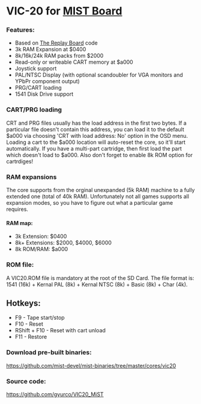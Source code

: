 # VIC-20 for [MIST Board](https://github.com/mist-devel/mist-board/wiki)

### Features:
- Based on [The Replay Board](http://www.fpgaarcade.com/kb/commodore-vic-20/) code
- 3k RAM Expansion at $0400
- 8k/16k/24k RAM packs from $2000
- Read-only or writeable CART memory at $a000
- Joystick support
- PAL/NTSC Display (with optional scandoubler for VGA monitors and YPbPr component output)
- PRG/CART loading
- 1541 Disk Drive support

### CART/PRG loading
CRT and PRG files usually has the load address in the first two bytes. If a particular file
doesn't contain this address, you can load it to the default $a000 via choosing
'CRT with load address: No' option in the OSD menu. Loading a cart to the $a000 location
will auto-reset the core, so it'll start automatically. If you have a multi-part cartridge,
then first load the part which doesn't load to $a000. Also don't forget to enable 8k ROM
option for cartrdiges!

### RAM expansions

The core supports from the orginal unexpanded (5k RAM) machine to a fully extended one
(total of 40k RAM). Unfortunately not all games supports all expansion modes, 
so you have to figure out what a particular game requires.
#### RAM map:
 - 3k Extension: $0400
 - 8k+ Extensions: $2000, $4000, $6000
 - 8k ROM/RAM: $a000

### ROM file:
A VIC20.ROM file is mandatory at the root of the SD Card.
The file format is: 1541 (16k) + Kernal PAL (8k) + Kernal NTSC (8k) + Basic (8k) + Char (4k).

## Hotkeys:

- F9  - Tape start/stop
- F10 - Reset
- RShift + F10 - Reset with cart unload
- F11 - Restore

### Download pre-built binaries:
https://github.com/mist-devel/mist-binaries/tree/master/cores/vic20

### Source code:
https://github.com/gyurco/VIC20_MiST
